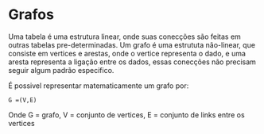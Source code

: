 # Grafos
Uma tabela é uma estrutura linear, onde suas conecções são feitas em outras tabelas pre-determinadas.
Um grafo é uma estrututa não-linear, que consiste em vertices e arestas, onde o vertice representa o dado, e uma aresta representa a ligação entre os dados, essas conecções não precisam seguir algum padrão especifico.

É possivel representar matematicamente um grafo por:
```
G =(V,E)
```
Onde G = grafo, V = conjunto de vertices, E = conjunto de links entre os vertices